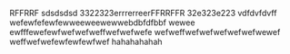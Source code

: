 RFFRRF
sdsdsdsd
3322323errrerreerFFRRFFR
32e323e223
vdfdvfdvff
wefewfefewfewweeweewewwebdbfdfbbf
wewee
ewfffewefewfwefwefweffwefwefwefe
wefweffwefwefwefwefwefwewef
weffwefwefewfewfewfwef
hahahahahah
